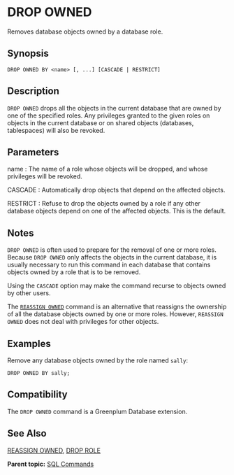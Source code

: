 # DROP OWNED 

Removes database objects owned by a database role.

## <a id="section2"></a>Synopsis 

``` {#sql_command_synopsis}
DROP OWNED BY <name> [, ...] [CASCADE | RESTRICT]
```

## <a id="section3"></a>Description 

`DROP OWNED` drops all the objects in the current database that are owned by one of the specified roles. Any privileges granted to the given roles on objects in the current database or on shared objects \(databases, tablespaces\) will also be revoked.

## <a id="section4"></a>Parameters 

name
:   The name of a role whose objects will be dropped, and whose privileges will be revoked.

CASCADE
:   Automatically drop objects that depend on the affected objects.

RESTRICT
:   Refuse to drop the objects owned by a role if any other database objects depend on one of the affected objects. This is the default.

## <a id="section5"></a>Notes 

`DROP OWNED` is often used to prepare for the removal of one or more roles. Because `DROP OWNED` only affects the objects in the current database, it is usually necessary to run this command in each database that contains objects owned by a role that is to be removed.

Using the `CASCADE` option may make the command recurse to objects owned by other users.

The [`REASSIGN OWNED`](REASSIGN_OWNED.html) command is an alternative that reassigns the ownership of all the database objects owned by one or more roles. However, `REASSIGN OWNED` does not deal with privileges for other objects.

## <a id="section6"></a>Examples 

Remove any database objects owned by the role named `sally`:

```
DROP OWNED BY sally;
```

## <a id="section7"></a>Compatibility 

The `DROP OWNED` command is a Greenplum Database extension.

## <a id="section8"></a>See Also 

[REASSIGN OWNED](REASSIGN_OWNED.html), [DROP ROLE](DROP_ROLE.html)

**Parent topic:** [SQL Commands](../sql_commands/sql_ref.html)

